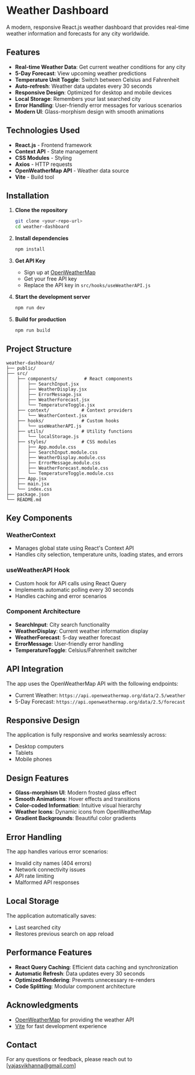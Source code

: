 # Weather Dashboard

A modern, responsive React.js weather dashboard that provides real-time weather information and forecasts for any city worldwide.

## Features

- **Real-time Weather Data**: Get current weather conditions for any city
- **5-Day Forecast**: View upcoming weather predictions
- **Temperature Unit Toggle**: Switch between Celsius and Fahrenheit
- **Auto-refresh**: Weather data updates every 30 seconds
- **Responsive Design**: Optimized for desktop and mobile devices
- **Local Storage**: Remembers your last searched city
- **Error Handling**: User-friendly error messages for various scenarios
- **Modern UI**: Glass-morphism design with smooth animations

##  Technologies Used

- **React.js** - Frontend framework
- **Context API** - State management
- **CSS Modules** - Styling
- **Axios** - HTTP requests
- **OpenWeatherMap API** - Weather data source
- **Vite** - Build tool

##  Installation

1. **Clone the repository**
   ```bash
   git clone <your-repo-url>
   cd weather-dashboard
   ```

2. **Install dependencies**
   ```bash
   npm install
   ```

3. **Get API Key**
   - Sign up at [OpenWeatherMap](https://openweathermap.org/api)
   - Get your free API key
   - Replace the API key in `src/hooks/useWeatherAPI.js`

4. **Start the development server**
   ```bash
   npm run dev
   ```

5. **Build for production**
   ```bash
   npm run build
   ```

## Project Structure

```
weather-dashboard/
├── public/
├── src/
│   ├── components/          # React components
│   │   ├── SearchInput.jsx
│   │   ├── WeatherDisplay.jsx
│   │   ├── ErrorMessage.jsx
│   │   ├── WeatherForecast.jsx
│   │   └── TemperatureToggle.jsx
│   ├── context/            # Context providers
│   │   └── WeatherContext.jsx
│   ├── hooks/              # Custom hooks
│   │   └── useWeatherAPI.js
│   ├── utils/              # Utility functions
│   │   └── localStorage.js
│   ├── styles/             # CSS modules
│   │   ├── App.module.css
│   │   ├── SearchInput.module.css
│   │   ├── WeatherDisplay.module.css
│   │   ├── ErrorMessage.module.css
│   │   ├── WeatherForecast.module.css
│   │   └── TemperatureToggle.module.css
│   ├── App.jsx
│   ├── main.jsx
│   └── index.css
├── package.json
└── README.md
```

##  Key Components

### WeatherContext
- Manages global state using React's Context API
- Handles city selection, temperature units, loading states, and errors

### useWeatherAPI Hook
- Custom hook for API calls using React Query
- Implements automatic polling every 30 seconds
- Handles caching and error scenarios

### Component Architecture
- **SearchInput**: City search functionality
- **WeatherDisplay**: Current weather information display
- **WeatherForecast**: 5-day weather forecast
- **ErrorMessage**: User-friendly error handling
- **TemperatureToggle**: Celsius/Fahrenheit switcher

## API Integration

The app uses the OpenWeatherMap API with the following endpoints:
- Current Weather: `https://api.openweathermap.org/data/2.5/weather`
- 5-Day Forecast: `https://api.openweathermap.org/data/2.5/forecast`

## Responsive Design

The application is fully responsive and works seamlessly across:
- Desktop computers
- Tablets
- Mobile phones

##  Design Features

- **Glass-morphism UI**: Modern frosted glass effect
- **Smooth Animations**: Hover effects and transitions
- **Color-coded Information**: Intuitive visual hierarchy
- **Weather Icons**: Dynamic icons from OpenWeatherMap
- **Gradient Backgrounds**: Beautiful color gradients

## Error Handling

The app handles various error scenarios:
- Invalid city names (404 errors)
- Network connectivity issues
- API rate limiting
- Malformed API responses

## Local Storage

The application automatically saves:
- Last searched city
- Restores previous search on app reload

##  Performance Features

- **React Query Caching**: Efficient data caching and synchronization
- **Automatic Refresh**: Data updates every 30 seconds
- **Optimized Rendering**: Prevents unnecessary re-renders
- **Code Splitting**: Modular component architecture


## Acknowledgments

- [OpenWeatherMap](https://openweathermap.org/) for providing the weather API
- [Vite](https://vitejs.dev/) for fast development experience

##  Contact

For any questions or feedback, please reach out to [yajasvikhanna@gmail.com]
